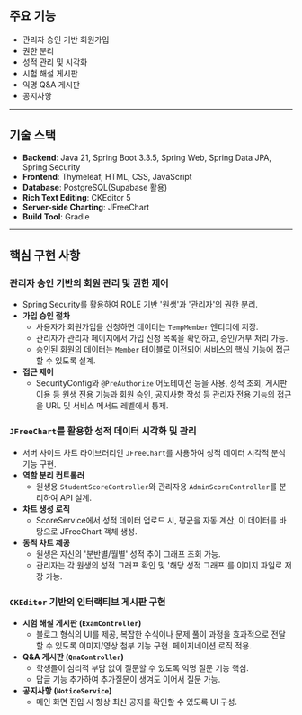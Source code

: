 ## 주요 기능
* 관리자 승인 기반 회원가입
* 권한 분리
* 성적 관리 및 시각화
* 시험 해설 게시판
* 익명 Q&A 게시판
* 공지사항

---

## 기술 스택
* **Backend**: Java 21, Spring Boot 3.3.5, Spring Web, Spring Data JPA, Spring Security
* **Frontend**: Thymeleaf, HTML, CSS, JavaScript
* **Database**: PostgreSQL(Supabase 활용)
* **Rich Text Editing**: CKEditor 5
* **Server-side Charting**: JFreeChart
* **Build Tool**: Gradle

---

## 핵심 구현 사항

### 관리자 승인 기반의 회원 관리 및 권한 제어
* Spring Security를 활용하여 ROLE 기반 '원생'과 '관리자'의 권한 분리.
* **가입 승인 절차**
    * 사용자가 회원가입을 신청하면 데이터는 `TempMember` 엔티티에 저장.
    * 관리자가 관리자 페이지에서 가입 신청 목록을 확인하고, 승인/거부 처리 가능.
    * 승인된 회원의 데이터는 `Member` 테이블로 이전되어 서비스의 핵심 기능에 접근할 수 있도록 설계.
* **접근 제어**
    * SecurityConfig와 `@PreAuthorize` 어노테이션 등을 사용, 성적 조회, 게시판 이용 등 원생 전용 기능과 회원 승인, 공지사항 작성 등 관리자 전용 기능의 접근을 URL 및 서비스 메서드 레벨에서 통제.

### `JFreeChart`를 활용한 성적 데이터 시각화 및 관리
* 서버 사이드 차트 라이브러리인 `JFreeChart`를 사용하여 성적 데이터 시각적 분석 기능 구현.
* **역할 분리 컨트롤러**
    * 원생용 `StudentScoreController`와 관리자용 `AdminScoreController`를 분리하여 API 설계.
* **차트 생성 로직**
    * ScoreService에서 성적 데이터 업로드 시, 평균을 자동 계산, 이 데이터를 바탕으로 JFreeChart 객체 생성.
* **동적 차트 제공**
    * 원생은 자신의 '분반별/월별' 성적 추이 그래프 조회 가능.
    * 관리자는 각 원생의 성적 그래프 확인 및 '해당 성적 그래프'를 이미지 파일로 저장 가능.

### `CKEditor` 기반의 인터랙티브 게시판 구현
* **시험 해설 게시판 (`ExamController`)**
    * 블로그 형식의 UI를 제공, 복잡한 수식이나 문제 풀이 과정을 효과적으로 전달할 수 있도록 이미지/영상 첨부 기능 구현. 페이지네이션 로직 적용.
* **Q&A 게시판 (`QnaController`)**
    * 학생들이 심리적 부담 없이 질문할 수 있도록 익명 질문 기능 핵심.
    * 답글 기능 추가하여 추가질문이 생겨도 이어서 질문 가능.
* **공지사항 (`NoticeService`)**
    * 메인 화면 진입 시 항상 최신 공지를 확인할 수 있도록 UI 구성.
